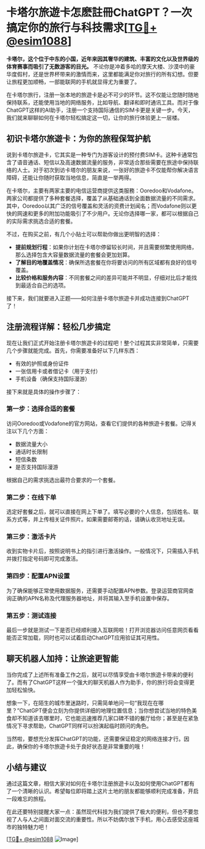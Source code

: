 # 卡塔尔旅遊卡怎麽註冊ChatGPT？一次搞定你的旅行与科技需求[[TG💪+ @esim1088](https://t.me/s/esim1088)]

**卡塔尔，这个位于中东的小国，近年来因其奢华的建筑、丰富的文化以及世界级的体育赛事而吸引了无数游客的目光。** 不论你是冲着多哈的摩天大楼、沙漠中的豪华度假村，还是世界杯带来的激情而来，这里都能满足你对旅行的所有幻想。但要让旅程更加顺畅，一部能联网的手机就显得尤为重要了。

在卡塔尔旅行，注册一张本地的旅遊卡是必不可少的环节。这不仅能让您随时随地保持联系，还能使用当地的网络服务，比如导航、翻译和即时通讯工具。而对于像ChatGPT这样的AI助手，注册一个支持国际通信的SIM卡更是关键一步。今天，我们就来聊聊如何在卡塔尔轻松搞定这一切，让你的旅行体验更上一层楼。

## 初识卡塔尔旅遊卡：为你的旅程保驾护航

说到卡塔尔旅遊卡，它其实是一种专门为游客设计的预付费SIM卡。这种卡通常包含了语音通话、短信以及高速数据流量的服务，非常适合那些需要在旅途中保持联络的人士。对于初次到访卡塔尔的朋友来说，一张好的旅遊卡不仅能帮你解决语言障碍，还能让你随时获取当地信息，简直是一举两得。

在卡塔尔，主要有两家主要的电信运营商提供这类服務：Ooredoo和Vodafone。两家公司都提供了多种套餐选择，覆盖了从基础通话到全面数据流量的不同需求。其中，Ooredoo以其广泛的信号覆盖和灵活的资费计划闻名；而Vodafone则以更快的网速和更多的附加功能吸引了不少用户。无论你选择哪一家，都可以根据自己的实际需求挑选合适的套餐。

不过，在购买之前，有几个小贴士可以帮助你做出更明智的选择：

- **提前规划行程**：如果你计划在卡塔尔停留较长时间，并且需要频繁使用网络，那么选择包含大容量数据流量的套餐会更加划算。
- **了解目的地覆盖情况**：确保所选套餐在你将要访问的所有区域都有良好的信号覆盖。
- **比较价格和服务内容**：不同套餐之间的差异可能并不明显，仔细对比后才能找到最适合自己的选项。

接下来，我们就要进入正题——如何注册卡塔尔旅遊卡并成功连接到ChatGPT了！

## 注册流程详解：轻松几步搞定

现在让我们正式开始注册卡塔尔旅遊卡的过程吧！整个过程其实非常简单，只需要几个步骤就能完成。首先，你需要准备好以下几样东西：

- 有效的护照或身份证件
- 一张信用卡或者借记卡（用于支付）
- 手机设备（确保支持国际漫游）

接下来就是具体的操作步骤了：

### 第一步：选择合适的套餐

访问Ooredoo或Vodafone的官方网站，查看它们提供的各种旅遊卡套餐。记得关注以下几个方面：

- 数据流量大小
- 通话时长限制
- 短信条数
- 是否支持国际漫游

根据自己的需求挑选出最符合要求的一个套餐。

### 第二步：在线下单

选定好套餐之后，就可以直接在网上下单了。填写必要的个人信息，包括姓名、联系方式等，并上传相关证件照片。如果需要邮寄的话，请确认收货地址无误。

### 第三步：激活卡片

收到实物卡片后，按照说明书上的指引进行激活操作。一般情况下，只需插入手机并拨打指定号码即可完成激活。

### 第四步：配置APN设置

为了确保能够正常使用数据服务，还需要手动配置APN参数。登录运营商官网查询正确的APN名称及代理服务器地址，并将其输入至手机设置中保存。

### 第五步：测试连接

最后一步就是测试一下是否已经顺利接入互联网啦！打开浏览器访问任意网页看看能否正常加载，同时也可以试着启动ChatGPT应用验证其可用性。

## 聊天机器人加持：让旅途更智能

当你完成了上述所有准备工作之后，就可以尽情享受由卡塔尔旅遊卡带来的便利了。而有了ChatGPT这样一个强大的聊天机器人作为助手，你的旅行将会变得更加轻松愉快。

想象一下，在陌生的城市里迷路时，只需简单地问一句“我现在在哪里？”ChatGPT便会立刻为你提供详细的地理位置信息；当你想尝试当地的特色美食却不知道该去哪里时，它也能迅速推荐几家口碑不错的餐厅给你；甚至是在紧急情况下寻求帮助，ChatGPT同样可以扮演起临时顾问的角色。

当然啦，要想充分发挥ChatGPT的功能，还需要保证稳定的网络连接才行。因此，确保你的卡塔尔旅遊卡处于良好状态是非常重要的哦！

## 小结与建议

通过这篇文章，相信大家对如何在卡塔尔注册旅遊卡以及如何使用ChatGPT都有了一个清晰的认识。希望每位即将踏上这片土地的朋友都能够顺利完成准备，开启一段难忘的旅程。

在此还要特别提醒大家一点：虽然现代科技为我们提供了极大的便利，但也不要忽视了人与人之间面对面交流的重要性。所以不妨偶尔放下手机，用心去感受这座城市的独特魅力吧！

[[TG💪+ @esim1088](https://t.me/s/esim1088) ![Image](https://i.postimg.cc/4NQfJmqS/Snipaste-2025-05-13-00-14-12.png)]